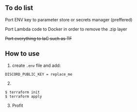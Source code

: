 ## To do list

Port ENV key to parameter store or secrets manager (preffered)

Port Lambda code to Docker in order to remove the .zip layer

~~Port everything to IaC such as TF~~

## How to use

1. create `.env` file and add:
```
DISCORD_PUBLIC_KEY = replace_me
```

2. 
```
$ terraform init
$ terraform apply
```
3. Profit